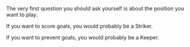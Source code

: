 The very first question you should ask yourself is about the position you want to play.

If you want to score goals, you would probably be a Striker.

If you want to prevent goals, you would probably be a Keeper.